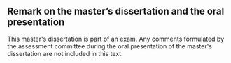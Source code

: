## Remark on the master’s dissertation and the oral presentation

This master's dissertation is part of an exam. Any comments formulated by the
assessment committee during the oral presentation of the master's dissertation are
not included in this text.
